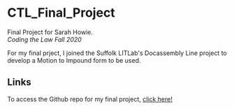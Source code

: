# CTL_Final_Project
Final Project for Sarah Howie.  
  *Coding the Law Fall 2020*

For my final prject, I joined the Suffolk LITLab's Docassembly Line project to develop a Motion to Impound form to be used.

## Links
To access the Github repo for my final project, [click here!](https://github.com/SuffolkLITLab/docassemble-MtntoImpound)
